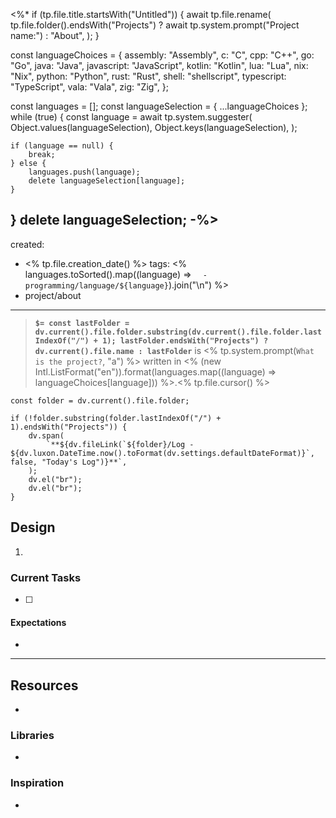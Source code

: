 <%*
if (tp.file.title.startsWith("Untitled")) {
    await tp.file.rename(
        tp.file.folder().endsWith("Projects")
            ? await tp.system.prompt("Project name:")
            : "About",
    );
}

const languageChoices = {
    assembly: "Assembly",
    c: "C",
    cpp: "C++",
    go: "Go",
    java: "Java",
    javascript: "JavaScript",
    kotlin: "Kotlin",
    lua: "Lua",
    nix: "Nix",
    python: "Python",
    rust: "Rust",
    shell: "shellscript",
    typescript: "TypeScript",
    vala: "Vala",
    zig: "Zig",
};

const languages = [];
const languageSelection = { ...languageChoices };
while (true) {
    const language = await tp.system.suggester(
        Object.values(languageSelection),
        Object.keys(languageSelection),
    );

    if (language == null) {
        break;
    } else {
        languages.push(language);
        delete languageSelection[language];
    }
}
delete languageSelection;
-%>
---
created:
  - <% tp.file.creation_date() %>
tags:
<% languages.toSorted().map((language) => `  - programming/language/${language}`).join("\n") %>
  - project/about
---

> **`$= const lastFolder = dv.current().file.folder.substring(dv.current().file.folder.lastIndexOf("/") + 1); lastFolder.endsWith("Projects") ? dv.current().file.name : lastFolder`** is <% tp.system.prompt(`What is the project?`, "a") %> written in <% (new Intl.ListFormat("en")).format(languages.map((language) => languageChoices[language])) %>.<% tp.file.cursor() %>

```dataviewjs
const folder = dv.current().file.folder;

if (!folder.substring(folder.lastIndexOf("/") + 1).endsWith("Projects")) {
    dv.span(
        `**${dv.fileLink(`${folder}/Log - ${dv.luxon.DateTime.now().toFormat(dv.settings.defaultDateFormat)}`, false, "Today's Log")}**`,
    );
    dv.el("br");
    dv.el("br");
}
```

## Design

1.

### Current Tasks

- [ ]

#### Expectations

-

---

## Resources

-

### Libraries

-

### Inspiration

-
